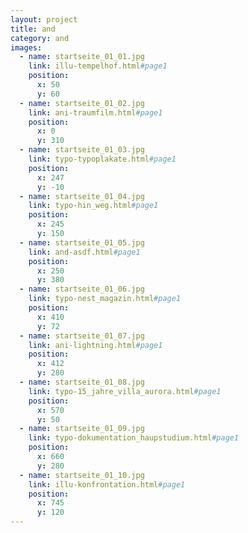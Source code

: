 ```yaml
---
layout: project
title: and
category: and
images:
  - name: startseite_01_01.jpg
    link: illu-tempelhof.html#page1
    position:
      x: 50
      y: 60
  - name: startseite_01_02.jpg
    link: ani-traumfilm.html#page1
    position:
      x: 0
      y: 310
  - name: startseite_01_03.jpg
    link: typo-typoplakate.html#page1
    position:
      x: 247
      y: -10
  - name: startseite_01_04.jpg
    link: typo-hin_weg.html#page1
    position:
      x: 245
      y: 150
  - name: startseite_01_05.jpg
    link: and-asdf.html#page1
    position:
      x: 250
      y: 380
  - name: startseite_01_06.jpg
    link: typo-nest_magazin.html#page1
    position:
      x: 410
      y: 72
  - name: startseite_01_07.jpg
    link: ani-lightning.html#page1
    position:
      x: 412
      y: 280
  - name: startseite_01_08.jpg
    link: typo-15_jahre_villa_aurora.html#page1
    position:
      x: 570
      y: 50
  - name: startseite_01_09.jpg
    link: typo-dokumentation_haupstudium.html#page1
    position:
      x: 660
      y: 280
  - name: startseite_01_10.jpg
    link: illu-konfrontation.html#page1
    position:
      x: 745
      y: 120
---
```

